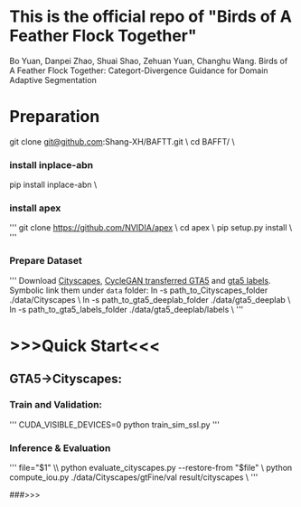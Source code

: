 # This is the official repo of "Birds of A Feather Flock Together"

Bo Yuan, Danpei Zhao, Shuai Shao, Zehuan Yuan, Changhu Wang. Birds of A Feather Flock Together: Categort-Divergence Guidance for Domain Adaptive Segmentation



# Preparation

git clone git@github.com:Shang-XH/BAFTT.git   \\
cd BAFFT/   \\
### install inplace-abn
pip install inplace-abn  \\
### install apex
'''
git clone https://github.com/NVIDIA/apex  \\
cd apex   \\
pip setup.py install   \\
'''
### Prepare Dataset
'''
Download [Cityscapes](https://www.cityscapes-dataset.com/), [CycleGAN transferred GTA5](https://drive.google.com/open?id=1OBvYVz2ND4ipdfnkhSaseT8yu2ru5n5l) and [gta5 labels](https://drive.google.com/file/d/11E42F_4InoZTnoATi-Ob1yEHfz7lfZWg/view?usp=sharing). Symbolic link them under ``data`` folder:
ln -s path_to_Cityscapes_folder ./data/Cityscapes  \\
ln -s path_to_gta5_deeplab_folder ./data/gta5_deeplab  \\
ln -s path_to_gta5_labels_folder ./data/gta5_deeplab/labels  \\
'''


# >>>Quick Start<<<
## GTA5→Cityscapes:
### Train and Validation: 
'''
CUDA_VISIBLE_DEVICES=0 python train_sim_ssl.py
'''

### Inference & Evaluation
'''
file="$1" \\
python evaluate_cityscapes.py --restore-from "$file" \\
python compute_iou.py ./data/Cityscapes/gtFine/val result/cityscapes \\
'''

###>>> 


